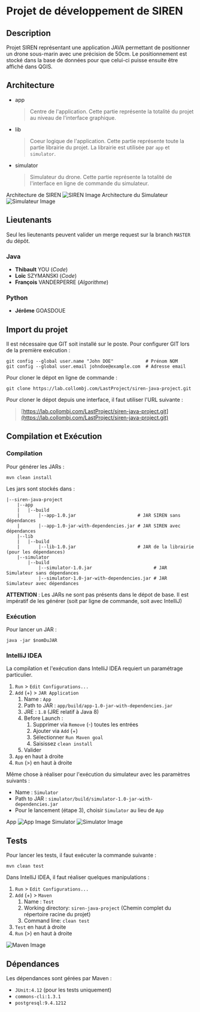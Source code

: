 # Projet de développement de SIREN

## Description
Projet SIREN représentant une application JAVA permettant de positionner un drone sous-marin avec une précision de 50cm.
Le positionnement est stocké dans la base de données pour que celui-ci puisse ensuite être affiché dans QGIS.

## Architecture
- app
    > Centre de l'application. Cette partie représente la totalité du projet au niveau de l'interface graphique.
- lib
    > Coeur logique de l'application. Cette partie représente toute la partie librairie du projet. La librairie est utilisée par ```app``` et ```simulator```.
- simulator
    > Simulateur du drone. Cette partie représente la totalité de l'interface en ligne de commande du simulateur.

Architecture de SIREN
![SIREN Image](resources/DiagrammeArchiFonctionnelleDrone.png "SIREN")
Architecture du Simulateur
![Simulateur Image](resources/DiagrammeArchiFonctionnelleSimulation.png "Simulateur")   


## Lieutenants
Seul les lieutenants peuvent valider un merge request sur la branch ```MASTER``` du dépôt.
### Java
- **Thibault** YOU (*Code*)
- **Loïc** SZYMANSKI (*Code*)
- **François** VANDERPERRE (*Algorithme*)

### Python
- **Jérôme** GOASDOUE 

## Import du projet
Il est nécessaire que GIT soit installé sur le poste.
Pour configurer GIT lors de la première exécution :
```
git config --global user.name "John DOE"            # Prénom NOM
git config --global user.email johndoe@example.com  # Adresse email
```

Pour cloner le dépot en ligne de commande :
```
git clone https://lab.collombj.com/LastProject/siren-java-project.git
```

Pour cloner le dépot depuis une interface, il faut utiliser l'URL suivante :
> [https://lab.collombj.com/LastProject/siren-java-project.git](https://lab.collombj.com/LastProject/siren-java-project.git)

## Compilation et Exécution
### Compilation
Pour générer les JARs :
```
mvn clean install
```

Les jars sont stockés dans :
```
|--siren-java-project
    |--app
    |   |--build
    |       |--app-1.0.jar                       # JAR SIREN sans dépendances
    |       |--app-1.0-jar-with-dependencies.jar # JAR SIREN avec dépendances
    |--lib
    |   |--build
    |       |--lib-1.0.jar                       # JAR de la librairie (pour les dépendances)
    |--simulator
        |--build
            |--simulator-1.0.jar                       # JAR Simulateur sans dépendances
            |--simulator-1.0-jar-with-dependencies.jar # JAR Simulateur avec dépendances
```
**ATTENTION** : Les JARs ne sont pas présents dans le dépot de base. Il est impératif de les générer (soit par ligne de commande, soit avec IntelliJ) 
### Exécution
Pour lancer un JAR :
```
java -jar $nomDuJAR
```

### IntelliJ IDEA
La compilation et l'exécution dans IntelliJ IDEA requiert un paramétrage particulier.
1. ```Run``` > ```Edit Configurations...```
2. ```Add``` (+) > ```JAR Application```
    1. Name : ```App```
    2. Path to JAR : ```app/build/app-1.0-jar-with-dependencies.jar```
    3. JRE : ```1.8``` (JRE relatif à Java 8)
    4. Before Launch :
        1. Supprimer via ```Remove``` (-) toutes les entrées
        2. Ajouter via ```Add``` (+)
        3. Sélectionner ```Run Maven goal```
        4. Saisissez ```clean install```
    5. Valider
3.  ```App``` en haut à droite
4. ```Run``` (>) en haut à droite


Même chose à réaliser pour l'exécution du simulateur avec les paramètres suivants :
- Name : ```Simulator```
- Path to JAR : ```simulator/build/simulator-1.0-jar-with-dependencies.jar```
- Pour le lancement (étape 3), choisir ```Simulator``` au lieu de ```App```


App
![App Image](resources/idea-app-jar.png "App dans IntelliJ IDEA")
Simulator
![Simulator Image](resources/idea-simulator-jar.png "Simulator dans IntelliJ IDEA")

## Tests
Pour lancer les tests, il faut exécuter la commande suivante :
```
mvn clean test
```

Dans IntelliJ IDEA, il faut réaliser quelques manipulations :
1. ```Run``` > ```Edit Configurations...```
2. ```Add``` (+) > ```Maven```
    1. Name : ```Test```
    2. Working directory: ```siren-java-project``` (Chemin complet du répertoire racine du projet)
    3. Command line: ```clean test```
3.  ```Test``` en haut à droite
4. ```Run``` (>) en haut à droite

![Maven Image](resources/idea-test-maven.png "Maven Test dans IntelliJ IDEA")


## Dépendances
Les dépendances sont gérées par Maven :
- ```JUnit:4.12``` (pour les tests uniquement)
- ```commons-cli:1.3.1```
- ```postgresql:9.4.1212```